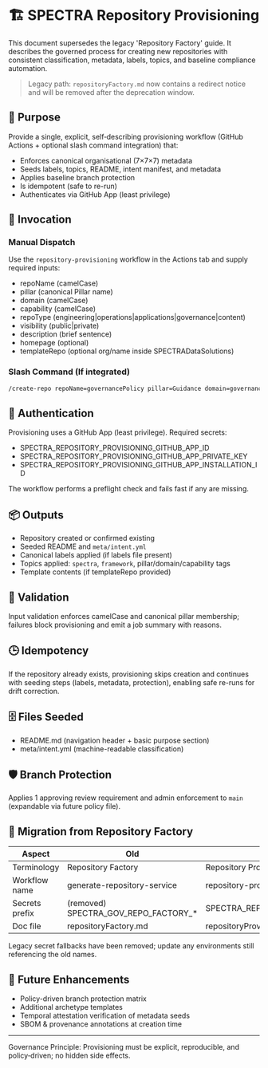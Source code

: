 # 🏗️ SPECTRA Repository Provisioning

This document supersedes the legacy 'Repository Factory' guide. It describes the governed process for creating new repositories with consistent classification, metadata, labels, topics, and baseline compliance automation.

> Legacy path: `repositoryFactory.md` now contains a redirect notice and will be removed after the deprecation window.

## 🎯 Purpose

Provide a single, explicit, self‑describing provisioning workflow (GitHub Actions + optional slash command integration) that:

- Enforces canonical organisational (7×7×7) metadata
- Seeds labels, topics, README, intent manifest, and metadata
- Applies baseline branch protection
- Is idempotent (safe to re-run)
- Authenticates via GitHub App (least privilege)

## 🚀 Invocation

### Manual Dispatch

Use the `repository-provisioning` workflow in the Actions tab and supply required inputs:

- repoName (camelCase)
- pillar (canonical Pillar name)
- domain (camelCase)
- capability (camelCase)
- repoType (engineering|operations|applications|governance|content)
- visibility (public|private)
- description (brief sentence)
- homepage (optional)
- templateRepo (optional org/name inside SPECTRADataSolutions)

### Slash Command (If integrated)

```bash
/create-repo repoName=governancePolicy pillar=Guidance domain=governance capability=framework repoType=governance visibility=private
```

## 🔐 Authentication

Provisioning uses a GitHub App (least privilege). Required secrets:

- SPECTRA_REPOSITORY_PROVISIONING_GITHUB_APP_ID
- SPECTRA_REPOSITORY_PROVISIONING_GITHUB_APP_PRIVATE_KEY
- SPECTRA_REPOSITORY_PROVISIONING_GITHUB_APP_INSTALLATION_ID

The workflow performs a preflight check and fails fast if any are missing.

## 📦 Outputs

- Repository created or confirmed existing
- Seeded README and `meta/intent.yml`
- Canonical labels applied (if labels file present)
- Topics applied: `spectra`, `framework`, pillar/domain/capability tags
- Template contents (if templateRepo provided)

## 🧪 Validation

Input validation enforces camelCase and canonical pillar membership; failures block provisioning and emit a job summary with reasons.

## 🕒 Idempotency

If the repository already exists, provisioning skips creation and continues with seeding steps (labels, metadata, protection), enabling safe re-runs for drift correction.

## 🗄️ Files Seeded

- README.md (navigation header + basic purpose section)
- meta/intent.yml (machine-readable classification)

## 🛡️ Branch Protection

Applies 1 approving review requirement and admin enforcement to `main` (expandable via future policy file).

## 🔄 Migration from Repository Factory

| Aspect | Old | New |
|--------|-----|-----|
| Terminology | Repository Factory | Repository Provisioning |
| Workflow name | generate-repository-service | repository-provisioning |
| Secrets prefix | (removed) SPECTRA_GOV_REPO_FACTORY_* | SPECTRA_REPOSITORY_PROVISIONING_GITHUB_APP_* |
| Doc file | repositoryFactory.md | repositoryProvisioning.md |

Legacy secret fallbacks have been removed; update any environments still referencing the old names.

## 🧩 Future Enhancements

- Policy-driven branch protection matrix
- Additional archetype templates
- Temporal attestation verification of metadata seeds
- SBOM & provenance annotations at creation time

---
Governance Principle: Provisioning must be explicit, reproducible, and policy‑driven; no hidden side effects.
